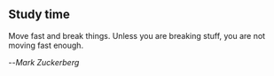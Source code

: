 
## Study time


Move fast and break things. Unless you are breaking stuff, you are not moving fast enough. 

--*Mark Zuckerberg*
